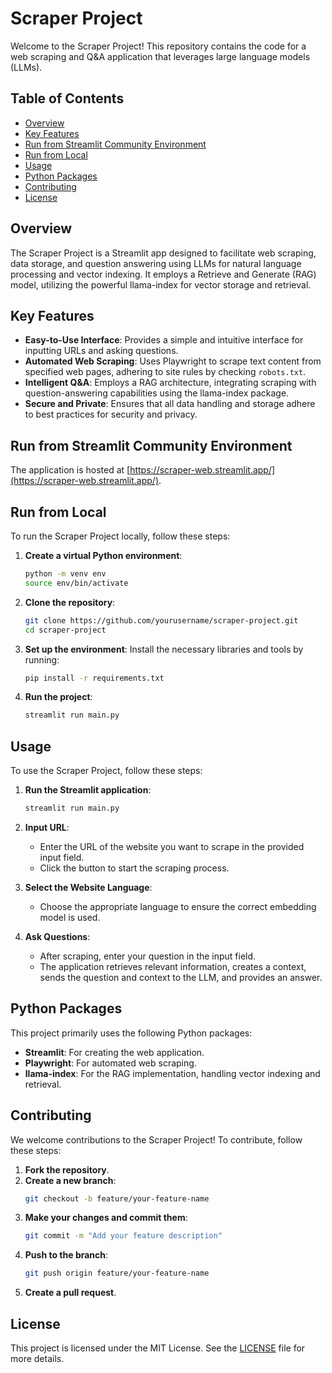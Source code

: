 # Scraper Project

Welcome to the Scraper Project! This repository contains the code for a web scraping and Q&A application that leverages large language models (LLMs).

## Table of Contents
- [Overview](#overview)
- [Key Features](#key-features)
- [Run from Streamlit Community Environment](#run-from-streamlit-community-environment)
- [Run from Local](#run-from-local)
- [Usage](#usage)
- [Python Packages](#python-packages)
- [Contributing](#contributing)
- [License](#license)

## Overview
The Scraper Project is a Streamlit app designed to facilitate web scraping, data storage, and question answering using LLMs for natural language processing and vector indexing. It employs a Retrieve and Generate (RAG) model, utilizing the powerful llama-index for vector storage and retrieval.

## Key Features
- **Easy-to-Use Interface**: Provides a simple and intuitive interface for inputting URLs and asking questions.
- **Automated Web Scraping**: Uses Playwright to scrape text content from specified web pages, adhering to site rules by checking `robots.txt`.
- **Intelligent Q&A**: Employs a RAG architecture, integrating scraping with question-answering capabilities using the llama-index package.
- **Secure and Private**: Ensures that all data handling and storage adhere to best practices for security and privacy.

## Run from Streamlit Community Environment
The application is hosted at [https://scraper-web.streamlit.app/](https://scraper-web.streamlit.app/).

## Run from Local
To run the Scraper Project locally, follow these steps:

1. **Create a virtual Python environment**:
    ```bash
    python -m venv env
    source env/bin/activate
    ```

2. **Clone the repository**:
    ```bash
    git clone https://github.com/yourusername/scraper-project.git
    cd scraper-project
    ```

3. **Set up the environment**:
    Install the necessary libraries and tools by running:
    ```bash
    pip install -r requirements.txt
    ```

4. **Run the project**:
    ```bash
    streamlit run main.py
    ```

## Usage
To use the Scraper Project, follow these steps:

1. **Run the Streamlit application**:
    ```bash
    streamlit run main.py
    ```

2. **Input URL**:
    - Enter the URL of the website you want to scrape in the provided input field.
    - Click the button to start the scraping process.

3. **Select the Website Language**:
    - Choose the appropriate language to ensure the correct embedding model is used.

4. **Ask Questions**:
    - After scraping, enter your question in the input field.
    - The application retrieves relevant information, creates a context, sends the question and context to the LLM, and provides an answer.

## Python Packages
This project primarily uses the following Python packages:
- **Streamlit**: For creating the web application.
- **Playwright**: For automated web scraping.
- **llama-index**: For the RAG implementation, handling vector indexing and retrieval.

## Contributing
We welcome contributions to the Scraper Project! To contribute, follow these steps:

1. **Fork the repository**.
2. **Create a new branch**:
    ```bash
    git checkout -b feature/your-feature-name
    ```
3. **Make your changes and commit them**:
    ```bash
    git commit -m "Add your feature description"
    ```
4. **Push to the branch**:
    ```bash
    git push origin feature/your-feature-name
    ```
5. **Create a pull request**.

## License
This project is licensed under the MIT License. See the [LICENSE](LICENSE) file for more details.
